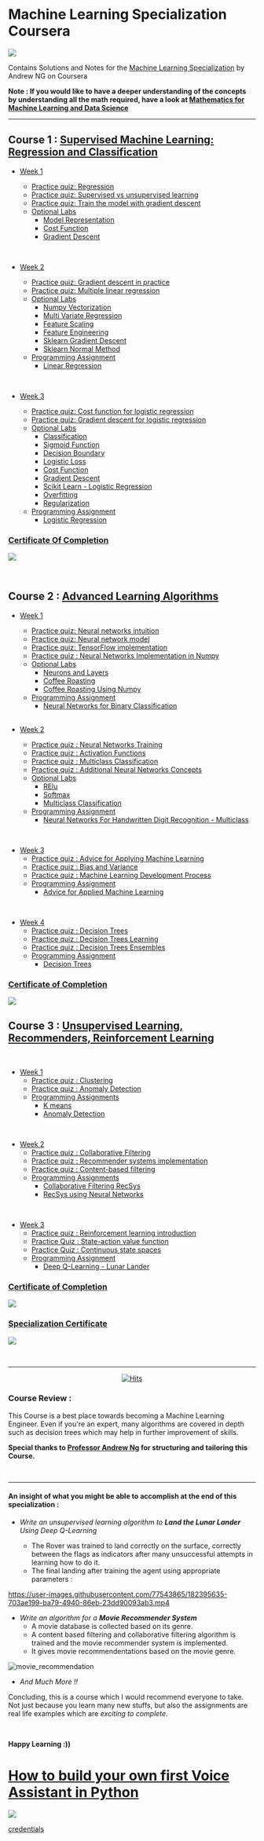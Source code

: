 # Machine Learning Specialization Coursera

![](/resources/title-head.png)

Contains Solutions and Notes for the [Machine Learning Specialization](https://www.coursera.org/specializations/machine-learning-introduction/?utm_medium=coursera&utm_source=home-page&utm_campaign=mlslaunch2022IN) by Andrew NG on Coursera

**Note : If you would like to have a deeper understanding of the concepts by understanding all the math required, have a look at [Mathematics for Machine Learning and Data Science](https://github.com/tanvirsweb/Mathematics-for-Machine-Learning-and-Data-Science-Specialization-Coursera)**

<hr/>

## Course 1 : [Supervised Machine Learning: Regression and Classification ](https://www.coursera.org/learn/machine-learning?specialization=machine-learning-introduction)

- [Week 1](https://github.com/tanvirsweb/Machine-Learning-Specialization-Coursera/tree/main/C1%20-%20Supervised%20Machine%20Learning%20-%20Regression%20and%20Classification/week1)

  - [Practice quiz: Regression](https://github.com/tanvirsweb/Machine-Learning-Specialization-Coursera/tree/main/C1%20-%20Supervised%20Machine%20Learning%20-%20Regression%20and%20Classification/week1/Practice%20quiz%20-%20Regression)
  - [Practice quiz: Supervised vs unsupervised learning](https://github.com/tanvirsweb/Machine-Learning-Specialization-Coursera/tree/main/C1%20-%20Supervised%20Machine%20Learning%20-%20Regression%20and%20Classification/week1/Practice%20quiz%20-%20Supervised%20vs%20unsupervised%20learning)
  - [Practice quiz: Train the model with gradient descent](https://github.com/tanvirsweb/Machine-Learning-Specialization-Coursera/tree/main/C1%20-%20Supervised%20Machine%20Learning%20-%20Regression%20and%20Classification/week1/Practice%20quiz%20-%20Train%20the%20model%20with%20gradient%20descent)
  - [Optional Labs](https://github.com/tanvirsweb/Machine-Learning-Specialization-Coursera/tree/main/C1%20-%20Supervised%20Machine%20Learning%20-%20Regression%20and%20Classification/week1/Optional%20Labs)
    - [Model Representation](https://github.com/tanvirsweb/Machine-Learning-Specialization-Coursera/blob/main/C1%20-%20Supervised%20Machine%20Learning%20-%20Regression%20and%20Classification/week1/Optional%20Labs/C1_W1_Lab03_Model_Representation_Soln.ipynb)
    - [Cost Function](https://github.com/tanvirsweb/Machine-Learning-Specialization-Coursera/blob/main/C1%20-%20Supervised%20Machine%20Learning%20-%20Regression%20and%20Classification/week1/Optional%20Labs/C1_W1_Lab04_Cost_function_Soln.ipynb)
    - [Gradient Descent](https://github.com/tanvirsweb/Machine-Learning-Specialization-Coursera/blob/main/C1%20-%20Supervised%20Machine%20Learning%20-%20Regression%20and%20Classification/week1/Optional%20Labs/C1_W1_Lab05_Gradient_Descent_Soln.ipynb)

<br/>

- [Week 2](https://github.com/tanvirsweb/Machine-Learning-Specialization-Coursera/tree/main/C1%20-%20Supervised%20Machine%20Learning%20-%20Regression%20and%20Classification/week2)

  - [Practice quiz: Gradient descent in practice](https://github.com/tanvirsweb/Machine-Learning-Specialization-Coursera/tree/main/C1%20-%20Supervised%20Machine%20Learning%20-%20Regression%20and%20Classification/week2/Practice%20quiz%20-%20Gradient%20descent%20in%20practice)
  - [Practice quiz: Multiple linear regression](https://github.com/tanvirsweb/Machine-Learning-Specialization-Coursera/tree/main/C1%20-%20Supervised%20Machine%20Learning%20-%20Regression%20and%20Classification/week2/Practice%20quiz%20-%20Multiple%20linear%20regression)
  - [Optional Labs](https://github.com/tanvirsweb/Machine-Learning-Specialization-Coursera/tree/main/C1%20-%20Supervised%20Machine%20Learning%20-%20Regression%20and%20Classification/week2/Optional%20Labs)
    - [Numpy Vectorization](https://github.com/tanvirsweb/Machine-Learning-Specialization-Coursera/blob/main/C1%20-%20Supervised%20Machine%20Learning%20-%20Regression%20and%20Classification/week2/Optional%20Labs/C1_W2_Lab01_Python_Numpy_Vectorization_Soln.ipynb)
    - [Multi Variate Regression](https://github.com/tanvirsweb/Machine-Learning-Specialization-Coursera/blob/main/C1%20-%20Supervised%20Machine%20Learning%20-%20Regression%20and%20Classification/week2/Optional%20Labs/C1_W2_Lab02_Multiple_Variable_Soln.ipynb)
    - [Feature Scaling](https://github.com/tanvirsweb/Machine-Learning-Specialization-Coursera/blob/main/C1%20-%20Supervised%20Machine%20Learning%20-%20Regression%20and%20Classification/week2/Optional%20Labs/C1_W2_Lab03_Feature_Scaling_and_Learning_Rate_Soln.ipynb)
    - [Feature Engineering](https://github.com/tanvirsweb/Machine-Learning-Specialization-Coursera/blob/main/C1%20-%20Supervised%20Machine%20Learning%20-%20Regression%20and%20Classification/week2/Optional%20Labs/C1_W2_Lab04_FeatEng_PolyReg_Soln.ipynb)
    - [Sklearn Gradient Descent](https://github.com/tanvirsweb/Machine-Learning-Specialization-Coursera/blob/main/C1%20-%20Supervised%20Machine%20Learning%20-%20Regression%20and%20Classification/week2/Optional%20Labs/C1_W2_Lab05_Sklearn_GD_Soln.ipynb)
    - [Sklearn Normal Method](https://github.com/tanvirsweb/Machine-Learning-Specialization-Coursera/blob/main/C1%20-%20Supervised%20Machine%20Learning%20-%20Regression%20and%20Classification/week2/Optional%20Labs/C1_W2_Lab05_Sklearn_GD_Soln.ipynb)
  - [Programming Assignment](https://github.com/tanvirsweb/Machine-Learning-Specialization-Coursera/tree/main/C1%20-%20Supervised%20Machine%20Learning%20-%20Regression%20and%20Classification/week2/C1W2A1)
    - [Linear Regression](https://github.com/tanvirsweb/Machine-Learning-Specialization-Coursera/blob/main/C1%20-%20Supervised%20Machine%20Learning%20-%20Regression%20and%20Classification/week2/C1W2A1/C1_W2_Linear_Regression.ipynb)

<br/>

- [Week 3](https://github.com/tanvirsweb/Machine-Learning-Specialization-Coursera/tree/main/C1%20-%20Supervised%20Machine%20Learning%20-%20Regression%20and%20Classification/week3)

  - [Practice quiz: Cost function for logistic regression](https://github.com/tanvirsweb/Machine-Learning-Specialization-Coursera/tree/main/C1%20-%20Supervised%20Machine%20Learning%20-%20Regression%20and%20Classification/week3/Practice%20quiz%20-%20Cost%20function%20for%20logistic%20regression)
  - [Practice quiz: Gradient descent for logistic regression](https://github.com/tanvirsweb/Machine-Learning-Specialization-Coursera/tree/main/C1%20-%20Supervised%20Machine%20Learning%20-%20Regression%20and%20Classification/week3/Practice%20quiz%20-%20Gradient%20descent%20for%20logistic%20regression)
  - [Optional Labs](https://github.com/tanvirsweb/Machine-Learning-Specialization-Coursera/tree/main/C1%20-%20Supervised%20Machine%20Learning%20-%20Regression%20and%20Classification/week3/Optional%20Labs)
    - [Classification](https://github.com/tanvirsweb/Machine-Learning-Specialization-Coursera/blob/main/C1%20-%20Supervised%20Machine%20Learning%20-%20Regression%20and%20Classification/week3/Optional%20Labs/C1_W3_Lab01_Classification_Soln.ipynb)
    - [Sigmoid Function](https://github.com/tanvirsweb/Machine-Learning-Specialization-Coursera/blob/main/C1%20-%20Supervised%20Machine%20Learning%20-%20Regression%20and%20Classification/week3/Optional%20Labs/C1_W3_Lab02_Sigmoid_function_Soln.ipynb)
    - [Decision Boundary](https://github.com/tanvirsweb/Machine-Learning-Specialization-Coursera/blob/main/C1%20-%20Supervised%20Machine%20Learning%20-%20Regression%20and%20Classification/week3/Optional%20Labs/C1_W3_Lab03_Decision_Boundary_Soln.ipynb)
    - [Logistic Loss](https://github.com/tanvirsweb/Machine-Learning-Specialization-Coursera/blob/main/C1%20-%20Supervised%20Machine%20Learning%20-%20Regression%20and%20Classification/week3/Optional%20Labs/C1_W3_Lab04_LogisticLoss_Soln.ipynb)
    - [Cost Function](https://github.com/tanvirsweb/Machine-Learning-Specialization-Coursera/blob/main/C1%20-%20Supervised%20Machine%20Learning%20-%20Regression%20and%20Classification/week3/Optional%20Labs/C1_W3_Lab05_Cost_Function_Soln.ipynb)
    - [Gradient Descent](https://github.com/tanvirsweb/Machine-Learning-Specialization-Coursera/blob/main/C1%20-%20Supervised%20Machine%20Learning%20-%20Regression%20and%20Classification/week3/Optional%20Labs/C1_W3_Lab06_Gradient_Descent_Soln.ipynb)
    - [Scikit Learn - Logistic Regression](https://github.com/tanvirsweb/Machine-Learning-Specialization-Coursera/blob/main/C1%20-%20Supervised%20Machine%20Learning%20-%20Regression%20and%20Classification/week3/Optional%20Labs/C1_W3_Lab07_Scikit_Learn_Soln.ipynb)
    - [Overfitting](https://github.com/tanvirsweb/Machine-Learning-Specialization-Coursera/blob/main/C1%20-%20Supervised%20Machine%20Learning%20-%20Regression%20and%20Classification/week3/Optional%20Labs/C1_W3_Lab08_Overfitting_Soln.ipynb)
    - [Regularization](https://github.com/tanvirsweb/Machine-Learning-Specialization-Coursera/blob/main/C1%20-%20Supervised%20Machine%20Learning%20-%20Regression%20and%20Classification/week3/Optional%20Labs/C1_W3_Lab09_Regularization_Soln.ipynb)
  - [Programming Assignment](https://github.com/tanvirsweb/Machine-Learning-Specialization-Coursera/tree/main/C1%20-%20Supervised%20Machine%20Learning%20-%20Regression%20and%20Classification/week3/C1W3A1)
    - [Logistic Regression](https://github.com/tanvirsweb/Machine-Learning-Specialization-Coursera/blob/main/C1%20-%20Supervised%20Machine%20Learning%20-%20Regression%20and%20Classification/week3/C1W3A1/C1_W3_Logistic_Regression.ipynb)

### [Certificate Of Completion](https://coursera.org/verify/Q83CQLK66P7T)

![](c1.jpeg)

<br/>

## Course 2 : [Advanced Learning Algorithms](https://www.coursera.org/learn/advanced-learning-algorithms?specialization=machine-learning-introduction)

- [Week 1](https://github.com/tanvirsweb/Machine-Learning-Specialization-Coursera/tree/main/C2%20-%20Advanced%20Learning%20Algorithms/week1)

  - [Practice quiz: Neural networks intuition](https://github.com/tanvirsweb/Machine-Learning-Specialization-Coursera/tree/main/C2%20-%20Advanced%20Learning%20Algorithms/week1/Practice%20quiz%20-%20Neural%20networks%20intuition)
  - [Practice quiz: Neural network model](https://github.com/tanvirsweb/Machine-Learning-Specialization-Coursera/tree/main/C2%20-%20Advanced%20Learning%20Algorithms/week1/Practice%20quiz%20-%20Neural%20network%20model)
  - [Practice quiz: TensorFlow implementation](https://github.com/tanvirsweb/Machine-Learning-Specialization-Coursera/tree/main/C2%20-%20Advanced%20Learning%20Algorithms/week1/Practice%20quiz%20-%20TensorFlow%20implementation)
  - [Practice quiz : Neural Networks Implementation in Numpy](https://github.com/tanvirsweb/Machine-Learning-Specialization-Coursera/tree/main/C2%20-%20Advanced%20Learning%20Algorithms/week1/Practice-Quiz-Neural-Networks-Implementation-in-python)
  - [Optional Labs](https://github.com/tanvirsweb/Machine-Learning-Specialization-Coursera/tree/main/C2%20-%20Advanced%20Learning%20Algorithms/week1/optional-labs)
    - [Neurons and Layers](https://github.com/tanvirsweb/Machine-Learning-Specialization-Coursera/blob/main/C2%20-%20Advanced%20Learning%20Algorithms/week1/optional-labs/C2_W1_Lab01_Neurons_and_Layers.ipynb)
    - [Coffee Roasting](https://github.com/tanvirsweb/Machine-Learning-Specialization-Coursera/blob/main/C2%20-%20Advanced%20Learning%20Algorithms/week1/optional-labs/C2_W1_Lab02_CoffeeRoasting_TF.ipynb)
    - [Coffee Roasting Using Numpy](https://github.com/tanvirsweb/Machine-Learning-Specialization-Coursera/blob/main/C2%20-%20Advanced%20Learning%20Algorithms/week1/optional-labs/C2_W1_Lab02_CoffeeRoasting_TF.ipynb)
  - [Programming Assignment](https://github.com/tanvirsweb/Machine-Learning-Specialization-Coursera/tree/main/C2%20-%20Advanced%20Learning%20Algorithms/week1/C2W1A1)
    - [Neural Networks for Binary Classification](https://github.com/tanvirsweb/Machine-Learning-Specialization-Coursera/blob/main/C2%20-%20Advanced%20Learning%20Algorithms/week1/C2W1A1/C2_W1_Assignment.ipynb)

  <br/>

- [Week 2](https://github.com/tanvirsweb/Machine-Learning-Specialization-Coursera/tree/main/C2%20-%20Advanced%20Learning%20Algorithms/week2)
  - [Practice quiz : Neural Networks Training](https://github.com/tanvirsweb/Machine-Learning-Specialization-Coursera/tree/main/C2%20-%20Advanced%20Learning%20Algorithms/week2/Practice-Quiz-Neural-Network-Training)
  - [Practice quiz : Activation Functions](https://github.com/tanvirsweb/Machine-Learning-Specialization-Coursera/tree/main/C2%20-%20Advanced%20Learning%20Algorithms/week2/Practice-Quiz-Activation-Functions)
  - [Practice quiz : Multiclass Classification](https://github.com/tanvirsweb/Machine-Learning-Specialization-Coursera/tree/main/C2%20-%20Advanced%20Learning%20Algorithms/week2/Practice-quiz-Multiclass-Classification)
  - [Practice quiz : Additional Neural Networks Concepts](https://github.com/tanvirsweb/Machine-Learning-Specialization-Coursera/tree/main/C2%20-%20Advanced%20Learning%20Algorithms/week2/Practice-Quiz-Additional-Neural-Network-Concepts)
  - [Optional Labs](https://github.com/tanvirsweb/Machine-Learning-Specialization-Coursera/tree/main/C2%20-%20Advanced%20Learning%20Algorithms/week2/optional-labs)
    - [RElu](https://github.com/tanvirsweb/Machine-Learning-Specialization-Coursera/blob/main/C2%20-%20Advanced%20Learning%20Algorithms/week2/optional-labs/C2_W2_Relu.ipynb)
    - [Softmax](https://github.com/tanvirsweb/Machine-Learning-Specialization-Coursera/blob/main/C2%20-%20Advanced%20Learning%20Algorithms/week2/optional-labs/C2_W2_SoftMax.ipynb)
    - [Multiclass Classification](https://github.com/tanvirsweb/Machine-Learning-Specialization-Coursera/blob/main/C2%20-%20Advanced%20Learning%20Algorithms/week2/optional-labs/C2_W2_Multiclass_TF.ipynb)
  - [Programming Assignment](https://github.com/tanvirsweb/Machine-Learning-Specialization-Coursera/tree/main/C2%20-%20Advanced%20Learning%20Algorithms/week2/C2W2A1)
    - [Neural Networks For Handwritten Digit Recognition - Multiclass](https://github.com/tanvirsweb/Machine-Learning-Specialization-Coursera/blob/main/C2%20-%20Advanced%20Learning%20Algorithms/week2/C2W2A1/C2_W2_Assignment.ipynb)

<br/>

- [Week 3](https://github.com/tanvirsweb/Machine-Learning-Specialization-Coursera/tree/main/C2%20-%20Advanced%20Learning%20Algorithms/week3)
  - [Practice quiz : Advice for Applying Machine Learning](https://github.com/tanvirsweb/Machine-Learning-Specialization-Coursera/tree/main/C2%20-%20Advanced%20Learning%20Algorithms/week3/Practice-Quiz-Advice-for-applying-machine-learning)
  - [Practice quiz : Bias and Variance](https://github.com/tanvirsweb/Machine-Learning-Specialization-Coursera/tree/main/C2%20-%20Advanced%20Learning%20Algorithms/week3/practice-quiz-bias-and-variance)
  - [Practice quiz : Machine Learning Development Process](https://github.com/tanvirsweb/Machine-Learning-Specialization-Coursera/tree/main/C2%20-%20Advanced%20Learning%20Algorithms/week3/practice-quiz-machine-learning-development-process)
  - [Programming Assignment](https://github.com/tanvirsweb/Machine-Learning-Specialization-Coursera/tree/main/C2%20-%20Advanced%20Learning%20Algorithms/week3/C2W3A1)
    - [Advice for Applied Machine Learning](https://github.com/tanvirsweb/Machine-Learning-Specialization-Coursera/blob/main/C2%20-%20Advanced%20Learning%20Algorithms/week3/C2W3A1/C2_W3_Assignment.ipynb)

<br/>

- [Week 4](https://github.com/tanvirsweb/Machine-Learning-Specialization-Coursera/tree/main/C2%20-%20Advanced%20Learning%20Algorithms/week4)
  - [Practice quiz : Decision Trees](https://github.com/tanvirsweb/Machine-Learning-Specialization-Coursera/tree/main/C2%20-%20Advanced%20Learning%20Algorithms/week4/practice-quiz-decision-trees)
  - [Practice quiz : Decision Trees Learning](https://github.com/tanvirsweb/Machine-Learning-Specialization-Coursera/tree/main/C2%20-%20Advanced%20Learning%20Algorithms/week4/practice-quiz-decision-tree-learning)
  - [Practice quiz : Decision Trees Ensembles](https://github.com/tanvirsweb/Machine-Learning-Specialization-Coursera/tree/main/C2%20-%20Advanced%20Learning%20Algorithms/week4/practice-quiz-tree-ensembles)
  - [Programming Assignment](https://github.com/tanvirsweb/Machine-Learning-Specialization-Coursera/tree/main/C2%20-%20Advanced%20Learning%20Algorithms/week4/C2W4A1)
    - [Decision Trees](https://github.com/tanvirsweb/Machine-Learning-Specialization-Coursera/blob/main/C2%20-%20Advanced%20Learning%20Algorithms/week4/C2W4A1/C2_W4_Decision_Tree_with_Markdown.ipynb)

### [Certificate of Completion](https://coursera.org/verify/JQKCSH7E29DY)

![](c2.jpeg)
<br/>

## Course 3 : [Unsupervised Learning, Recommenders, Reinforcement Learning](https://www.coursera.org/learn/unsupervised-learning-recommenders-reinforcement-learning?specialization=machine-learning-introduction)

<br/>

- [Week 1](https://github.com/tanvirsweb/Machine-Learning-Specialization-Coursera/tree/main/C3%20-%20Unsupervised%20Learning%2C%20Recommenders%2C%20Reinforcement%20Learning/week1)
  - [Practice quiz : Clustering](https://github.com/tanvirsweb/Machine-Learning-Specialization-Coursera/tree/main/C3%20-%20Unsupervised%20Learning%2C%20Recommenders%2C%20Reinforcement%20Learning/week1/Practice%20Quiz%20-%20Clustering)
  - [Practice quiz : Anomaly Detection](https://github.com/tanvirsweb/Machine-Learning-Specialization-Coursera/tree/main/C3%20-%20Unsupervised%20Learning%2C%20Recommenders%2C%20Reinforcement%20Learning/week1/Practice%20Quiz%20-%20Anomaly%20Detection)
  - [Programming Assignments](https://github.com/tanvirsweb/Machine-Learning-Specialization-Coursera/tree/main/C3%20-%20Unsupervised%20Learning%2C%20Recommenders%2C%20Reinforcement%20Learning/week1/C3W1A)
    - [K means](https://github.com/tanvirsweb/Machine-Learning-Specialization-Coursera/blob/main/C3%20-%20Unsupervised%20Learning%2C%20Recommenders%2C%20Reinforcement%20Learning/week1/C3W1A/C3W1A1/C3_W1_KMeans_Assignment.ipynb)
    - [Anomaly Detection](https://github.com/tanvirsweb/Machine-Learning-Specialization-Coursera/blob/main/C3%20-%20Unsupervised%20Learning%2C%20Recommenders%2C%20Reinforcement%20Learning/week1/C3W1A/C3W1A2/C3_W1_Anomaly_Detection.ipynb)

<br/>

- [Week 2](https://github.com/tanvirsweb/Machine-Learning-Specialization-Coursera/tree/main/C3%20-%20Unsupervised%20Learning%2C%20Recommenders%2C%20Reinforcement%20Learning/week2)
  - [Practice quiz : Collaborative Filtering](https://github.com/tanvirsweb/Machine-Learning-Specialization-Coursera/tree/main/C3%20-%20Unsupervised%20Learning%2C%20Recommenders%2C%20Reinforcement%20Learning/week2/Practice%20Quiz%20-%20Collaborative%20Filtering)
  - [Practice quiz : Recommender systems implementation](https://github.com/tanvirsweb/Machine-Learning-Specialization-Coursera/tree/main/C3%20-%20Unsupervised%20Learning%2C%20Recommenders%2C%20Reinforcement%20Learning/week2/Practice%20Quiz%20-%20Recommender%20systems%20implementation)
  - [Practice quiz : Content-based filtering](https://github.com/tanvirsweb/Machine-Learning-Specialization-Coursera/tree/main/C3%20-%20Unsupervised%20Learning%2C%20Recommenders%2C%20Reinforcement%20Learning/week2/Practice%20Quiz%20-%20Content-based%20filtering)
  - [Programming Assignments](https://github.com/tanvirsweb/Machine-Learning-Specialization-Coursera/tree/main/C3%20-%20Unsupervised%20Learning%2C%20Recommenders%2C%20Reinforcement%20Learning/week2/C3W2)
    - [Collaborative Filtering RecSys](https://github.com/tanvirsweb/Machine-Learning-Specialization-Coursera/blob/main/C3%20-%20Unsupervised%20Learning%2C%20Recommenders%2C%20Reinforcement%20Learning/week2/C3W2/C3W2A1/C3_W2_Collaborative_RecSys_Assignment.ipynb)
    - [RecSys using Neural Networks](https://github.com/tanvirsweb/Machine-Learning-Specialization-Coursera/blob/main/C3%20-%20Unsupervised%20Learning%2C%20Recommenders%2C%20Reinforcement%20Learning/week2/C3W2/C3W2A2/C3_W2_RecSysNN_Assignment.ipynb)

<br/>

- [Week 3](https://github.com/tanvirsweb/Machine-Learning-Specialization-Coursera/tree/main/C3%20-%20Unsupervised%20Learning%2C%20Recommenders%2C%20Reinforcement%20Learning/week3)
  - [Practice quiz : Reinforcement learning introduction](https://github.com/tanvirsweb/Machine-Learning-Specialization-Coursera/tree/main/C3%20-%20Unsupervised%20Learning%2C%20Recommenders%2C%20Reinforcement%20Learning/week3/Practice%20Quiz%20-%20Reinforcement%20learning%20introduction)
  - [Practice Quiz : State-action value function](https://github.com/tanvirsweb/Machine-Learning-Specialization-Coursera/tree/main/C3%20-%20Unsupervised%20Learning%2C%20Recommenders%2C%20Reinforcement%20Learning/week3/Practice%20Quiz%20-%20State-action%20value%20function)
  - [Practice Quiz : Continuous state spaces](https://github.com/tanvirsweb/Machine-Learning-Specialization-Coursera/tree/main/C3%20-%20Unsupervised%20Learning%2C%20Recommenders%2C%20Reinforcement%20Learning/week3/Practice%20Quiz%20-%20Continuous%20state%20spaces)
  - [Programming Assignment](https://github.com/tanvirsweb/Machine-Learning-Specialization-Coursera/tree/main/C3%20-%20Unsupervised%20Learning%2C%20Recommenders%2C%20Reinforcement%20Learning/week3/C3W3A1)
    - [Deep Q-Learning - Lunar Lander](https://github.com/tanvirsweb/Machine-Learning-Specialization-Coursera/blob/main/C3%20-%20Unsupervised%20Learning%2C%20Recommenders%2C%20Reinforcement%20Learning/week3/C3W3A1/C3_W3_A1_Assignment.ipynb)

### [Certificate of Completion](https://coursera.org/verify/MSP88R65KKA5)

![](c3.jpeg)

### [Specialization Certificate](https://coursera.org/verify/specialization/2TKA0UC3XUBU)

![](S.jpeg)
<br/>

<br/>

<hr/>

<div align="center">

[![Hits](https://hits.seeyoufarm.com/api/count/incr/badge.svg?url=https%3A%2F%2Fgithub.com%2Fgreyhatguy007%2FMachine-Learning-Specialization-Coursera&count_bg=%2379C83D&title_bg=%23555555&icon=&icon_color=%23E7E7E7&title=hits&edge_flat=false)](https://hits.seeyoufarm.com)

</div>

### Course Review :

This Course is a best place towards becoming a Machine Learning Engineer. Even if you're an expert, many algorithms are covered in depth such as decision trees which may help in further improvement of skills.

**Special thanks to [Professor Andrew Ng](https://www.andrewng.org/) for structuring and tailoring this Course.**

<br/>

<hr/>

#### An insight of what you might be able to accomplish at the end of this specialization :

- <i>Write an unsupervised learning algorithm to **Land the Lunar Lander** Using Deep Q-Learning</i>

  - The Rover was trained to land correctly on the surface, correctly between the flags as indicators after many unsuccessful attempts in learning how to do it.
  - The final landing after training the agent using appropriate parameters :

https://user-images.githubusercontent.com/77543865/182395635-703ae199-ba79-4940-86eb-23dd90093ab3.mp4

- <i>Write an algorithm for a **Movie Recommender System**</i>
  - A movie database is collected based on its genre.
  - A content based filtering and collaborative filtering algorithm is trained and the movie recommender system is implemented.
  - It gives movie recommendentations based on the movie genre.

![movie_recommendation](https://user-images.githubusercontent.com/77543865/182398093-c7387754-34a9-4044-b842-0085060c3525.png)

- <i> And Much More !! </i>

Concluding, this is a course which I would recommend everyone to take. Not just because you learn many new stuffs, but also the assignments are real life examples which are _exciting to complete_.

<br/>

**Happy Learning :))**

# [How to build your own first Voice Assistant in Python](https://www.udemy.com/course/how-to-build-your-own-first-voice-assistant-in-python/)

![](c4_UC-f6ff98e7-53f4-4db8-8f97-113786a21ab2.jpg)

[credentials](https://www.udemy.com/certificate/UC-f6ff98e7-53f4-4db8-8f97-113786a21ab2/)
